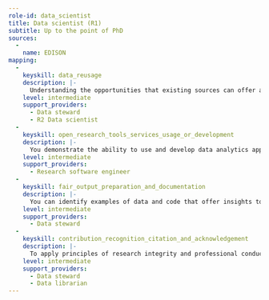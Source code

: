 ```yaml
---
role-id: data_scientist
title: Data scientist (R1)
subtitle: Up to the point of PhD
sources: 
  - 
    name: EDISON
mapping: 
  - 
    keyskill: data_reusage
    description: |-
      Understanding the opportunities that existing sources can offer as raw material for your own research, you can demonstrate the skills to find, access, integrate and reuse data from these sources.  Datasets may come from publicly available repositories in your own domain or from others. They may also come from your network of collaborators. You seek advice from postgraduate data scientists, data steward, data librarian or archivist where appropriate, to broaden the opportunities available to you. You seek their assistance to make data actionable, whether it is sourced externally or from the research team.
    level: intermediate
    support_providers: 
      - Data steward
      - R2 Data scientist
  - 
    keyskill: open_research_tools_services_usage_or_development
    description: |-
      You demonstrate the ability to use and develop data analytics applications, algorithms and tools, using machine learning technologies appropriate to the data and domains your research focuses on. You can apply predictive statistical methods relevant to the unfolding nature of the data you derive from these analytic tools.   Aware of the dependencies of your results on specific software code or environments, you ensure results and code are as open as possible, or as closed as necessary to comply with legal obligations. You show you understand how to give and get attribution for the contributions that software authors make to published results.
    level: intermediate
    support_providers: 
      - Research software engineer
  - 
    keyskill: fair_output_preparation_and_documentation
    description: |-
      You can identify examples of data and code that offer insights to advance your field, and understand the importance of these being FAIR. You develop effective pipelines for data preparation and pre-processing, You apply provenance standards to ensure a traceable path throughout the data analysis. You use standard formats and identifiers for metadata and data. Using these you demonstrate the application of FAIR principles to gain new research insights and practical application from the integration and reuse of diverse data and computational sources.
    level: intermediate
    support_providers: 
      - Data steward
  - 
    keyskill: contribution_recognition_citation_and_acknowledgement
    description: |-
      To apply principles of research integrity and professional conduct you properly cite data, code and methods that you reuse. You show that you understand attribution issues affecting text and data mining. You use appropriate methods to cite databases and other forms of dynamic data. When you publish your thesis or dissertation you also acknowledge your collaborators, technicians or others who have contributed to results, as co-authors. You use appropriate identifiers and standards to credit those who helped at all stages of the data lifecycle. 
    level: intermediate
    support_providers: 
      - Data steward
      - Data librarian
---
```

